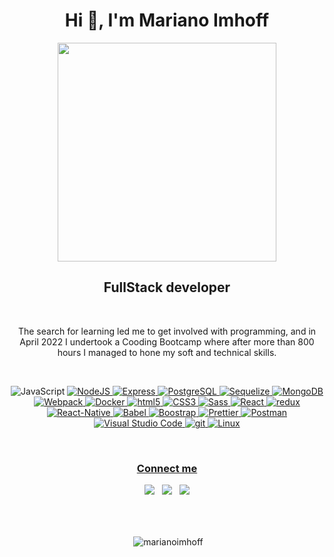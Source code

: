 <h1 align="center">Hi 👋, I'm Mariano Imhoff</h1>
<div align="center">
<img  src="https://developers.giphy.com/branch/master/static/api-512d36c09662682717108a38bbb5c57d.gif" width=350 heigth=350/>
</div>
<h2 align="center">FullStack developer</h3>
<br/>
<p align="center">The search for learning led me to get involved
with programming, and in April 2022 I undertook a Cooding
Bootcamp where after more than 800 hours I managed to
hone my soft and technical skills.<p/>
<br/>
<p align="center"> 
  <img alt="JavaScript" src="https://img.shields.io/badge/-JavaScript-F7DF1E?style=flat-square&logo=JavaScript&logoColor=white" /> </a> <a href="https://www.linux.org/" target="_blank" rel="noreferrer"> 
  <img alt="NodeJS" src="https://img.shields.io/badge/-NodeJS-43853d?style=flat-square&logo=Node.js&logoColor=white" />
  <img alt="Express" src="https://img.shields.io/badge/-Express-202124?style=flat-square&logo=express&logoColor=white" />
  <img alt="PostgreSQL" src="https://img.shields.io/badge/-PostgreSQL-336791?style=flat-square&logo=PostgreSQL&logoColor=white" />
  <img alt="Sequelize" src="https://img.shields.io/badge/-Sequelize-blue?style=flat-square&logo=sequelize&logoColor=white"/>
  <img alt="MongoDB" src="https://img.shields.io/badge/-MongoDB-13aa52?style=flat-square&logo=mongodb&logoColor=white" />
  <img alt="Webpack" src="https://img.shields.io/badge/-Webpack-8DD6F9?style=flat-square&logo=webpack&logoColor=white" /> 
  <img alt="Docker" src="https://img.shields.io/badge/-Docker-46a2f1?style=flat-square&logo=docker&logoColor=white" />
  <img alt="html5" src="https://img.shields.io/badge/-HTML5-F8754B?style=flat-square&logo=html5&logoColor=white" />
  <img alt="CSS3" src="https://img.shields.io/badge/-CSS3-%231572B6?style=flat-square&logo=css3" />
  <img alt="Sass" src="https://img.shields.io/badge/-Sass-CC6699?style=flat-square&logo=sass&logoColor=white" />
  <img alt="React" src="https://img.shields.io/badge/-React-45b8d8?style=flat-square&logo=react&logoColor=white" />
  <img alt="redux" src="https://img.shields.io/badge/-Redux-764ABC?style=flat-square&logo=redux&logoColor=white" />
  <img alt="React-Native" src="https://img.shields.io/badge/-ReactNative-45b8d8?style=flat-square&logo=React&logoColor=white" />
  <img alt="Babel" src="https://img.shields.io/badge/-Babel-yellow?style=flat-square&logo=babel&logoColor=white" />
  <img alt="Boostrap" src="https://img.shields.io/badge/-Bootstrap-blueviolet?style=flat-square&logo=bootstrap&logoColor=white"/>
  <img alt="Prettier" src="https://img.shields.io/badge/-Prettier-F7B93E?style=flat-square&logo=prettier&logoColor=white" />
  <img alt="Postman" src="https://img.shields.io/badge/-Postman-F87E38?style=flat-square&logo=postman&logoColor=white" />
  <img alt="Visual Studio Code" src="https://img.shields.io/badge/-Visual_Studio_Code-007ACC?style=flat-square&logo=Visual+Studio+Code&logoColor=white" />
  <img alt="git" src="https://img.shields.io/badge/-Git-F05032?style=flat-square&logo=git&logoColor=white" />
  <img alt="Linux" src="https://img.shields.io/badge/-Linux-FCC624?style=flat-square&logo=Linux&logoColor=white" />
</p>
<br/>
<h3 align="center">Connect me</h3>
<p align="center">
  <a href="mailto:imhmariano@gmail.com"><img src="https://img.shields.io/badge/Gmail-D14836?style=for-the-badge&logo=gmail&logoColor=white&link=mailto:borjapazr@gmail.com"/></a>&nbsp;&nbsp;
  <a href="https://discord.gg/MarianoImhoff#0346"><img src="https://img.shields.io/badge/Discord-7289DA?style=for-the-badge&logo=discord&logoColor=white&link=https://discord.gg/MarianoImhoff#0346"/></a>&nbsp;&nbsp;
  <a href="https://www.linkedin.com/in/marianoimhoff"><img src="https://img.shields.io/badge/LinkedIn-0077B5?style=for-the-badge&logo=linkedin&logoColor=white&link=https://www.linkedin.com/in/marianoimhoff"/></a>
</p>
<br/>
<br/>
<p align="center">&nbsp;<img align="center" src="https://github-readme-stats.vercel.app/api?username=marianoimhoff&show_icons=true&theme=onedark&title_color=00fa11&text_color=faf9f9&hide_border=true&locale=en" alt="marianoimhoff" /></p>
<br/>
